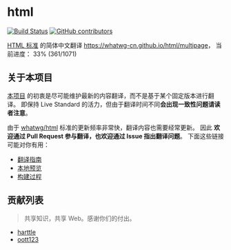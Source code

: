 # html

[![Build Status](https://travis-ci.org/whatwg-cn/html.svg?branch=master)](https://travis-ci.org/whatwg-cn/html)
[![GitHub contributors](https://img.shields.io/github/contributors/whatwg-cn/html.svg)](https://github.com/whatwg-cn/html/graphs/contributors)

[HTML 标准][whatwg/html] 的简体中文翻译 <https://whatwg-cn.github.io/html/multipage>，
当前进度： 33% (361/1071)

## 关于本项目

[本项目][whatwg-cn/html] 的初衷是尽可能维护最新的内容翻译，而不是基于某个固定版本进行翻译。
即保持 Live Standard 的活力，但由于翻译时间不同**会出现一致性问题请读者注意**。

由于 [whatwg/html][whatwg/html] 标准的更新频率非常快，翻译内容也需要经常更新。
因此 **欢迎通过 Pull Request 参与翻译，也欢迎通过 Issue 指出翻译问题**。
下面这些链接可能对你有用：

* [翻译指南](https://github.com/whatwg-cn/html/wiki/翻译指南)
* [本地预览](https://github.com/whatwg-cn/html/wiki/本地预览)
* [构建过程](https://github.com/whatwg-cn/html/wiki/构建过程)

## 贡献列表

> 共享知识，共享 Web。感谢你们的付出。

- [harttle](http://harttle.land)
- [oott123](https://github.com/oott123)

[whatwg/html]: https://github.com/whatwg/html
[whatwg-cn/html]: https://github.com/whatwg-cn/html
